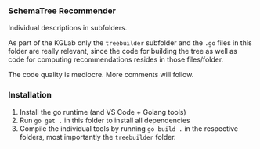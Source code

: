 ### SchemaTree Recommender
Individual descriptions in subfolders.

As part of the KGLab only the `treebuilder` subfolder and the `.go` files in this folder are really relevant, since the code for building the tree as well as code for computing recommendations resides in those files/folder.

The code quality is mediocre. More comments will follow.

### Installation
1. Install the go runtime (and VS Code + Golang tools)
2. Run `go get .` in this folder to install all dependencies
3. Compile the individual tools by running `go build .` in the respective folders, most importantly the `treebuilder` folder.